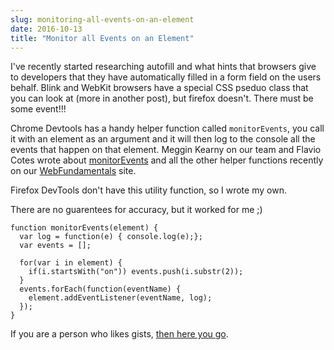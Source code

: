 ```yaml
---
slug: monitoring-all-events-on-an-element
date: 2016-10-13
title: "Monitor all Events on an Element"
---
```


I've recently started researching autofill and what hints that browsers give
to developers that they have automatically filled in a form field on the
users behalf.  Blink and WebKit browsers have a special CSS pseduo class that
you can look at (more in another post), but firefox doesn't.  There must be
some event!!!

Chrome Devtools has a handy helper function called `monitorEvents`, you call
it with an element as an argument and it will then log to the console all
the events that happen on that element.  Meggin Kearny on our team and
Flavio Cotes wrote about
[monitorEvents](https://developers.google.com/web/tools/chrome-devtools/console/events)
and all the other helper functions recently on our [WebFundamentals](https://developers.google.com/web)
 site.

Firefox DevTools don't have this utility function, so I wrote my own.

There are no guarentees for accuracy, but it worked for me ;)

```
function monitorEvents(element) {
  var log = function(e) { console.log(e);};
  var events = [];

  for(var i in element) {
    if(i.startsWith("on")) events.push(i.substr(2));
  }
  events.forEach(function(eventName) {
    element.addEventListener(eventName, log);
  });
}
```

If you are a person who likes gists, [then here you go](https://gist.github.com/PaulKinlan/45de2fb55c1390d871b3a67f72ae730c).